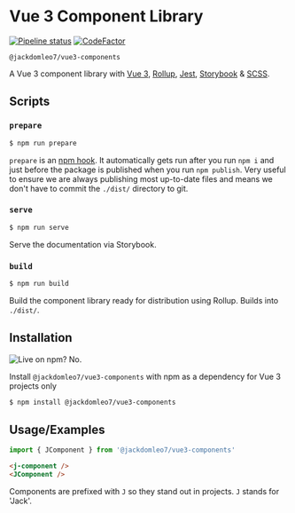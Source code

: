 # Vue 3 Component Library

[![Pipeline status](https://github.com/jackdomleo7/Vue_3_Component_Library/actions/workflows/pipeline.yml/badge.svg)](https://github.com/jackdomleo7/Vue_3_Component_Library/actions/workflows/pipeline.yml)
[![CodeFactor](https://www.codefactor.io/repository/github/jackdomleo7/vue_3_component_library/badge)](https://www.codefactor.io/repository/github/jackdomleo7/vue_3_component_library)

`@jackdomleo7/vue3-components`

A Vue 3 component library with [Vue 3](https://v3.vuejs.org), [Rollup](https://rollupjs.org), [Jest](https://jestjs.io), [Storybook](https://storybook.js.org) & [SCSS](https://sass-lang.com).

## Scripts

### `prepare`

```bash
$ npm run prepare
```

`prepare` is an [npm hook](https://docs.npmjs.com/cli/v7/using-npm/scripts#life-cycle-scripts). It automatically gets run after you run `npm i` and just before the package is published when you run `npm publish`. Very useful to ensure we are always publishing most up-to-date files and means we don't have to commit the `./dist/` directory to git.

### `serve`

```bash
$ npm run serve
```

Serve the documentation via Storybook.

### `build`

```bash
$ npm run build
```

Build the component library ready for distribution using Rollup. Builds into `./dist/`.

## Installation 

![Live on npm? No.](https://img.shields.io/badge/Live%20on%20npm-No-red)

Install `@jackdomleo7/vue3-components` with npm as a dependency for Vue 3 projects only

```bash 
$ npm install @jackdomleo7/vue3-components
```

## Usage/Examples

```typescript
import { JComponent } from '@jackdomleo7/vue3-components'
```

```html
<j-component />
<JComponent />
```

Components are prefixed with `J` so they stand out in projects. `J` stands for 'Jack'.
